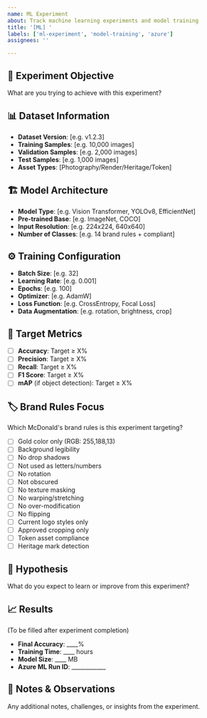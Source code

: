 ```yaml
---
name: ML Experiment
about: Track machine learning experiments and model training
title: '[ML] '
labels: ['ml-experiment', 'model-training', 'azure']
assignees: ''

---
```


## 🧠 Experiment Objective
What are you trying to achieve with this experiment?

## 📊 Dataset Information
- **Dataset Version**: [e.g. v1.2.3]
- **Training Samples**: [e.g. 10,000 images]
- **Validation Samples**: [e.g. 2,000 images]
- **Test Samples**: [e.g. 1,000 images]
- **Asset Types**: [Photography/Render/Heritage/Token]

## 🏗️ Model Architecture
- **Model Type**: [e.g. Vision Transformer, YOLOv8, EfficientNet]
- **Pre-trained Base**: [e.g. ImageNet, COCO]
- **Input Resolution**: [e.g. 224x224, 640x640]
- **Number of Classes**: [e.g. 14 brand rules + compliant]

## ⚙️ Training Configuration
- **Batch Size**: [e.g. 32]
- **Learning Rate**: [e.g. 0.001]
- **Epochs**: [e.g. 100]
- **Optimizer**: [e.g. AdamW]
- **Loss Function**: [e.g. CrossEntropy, Focal Loss]
- **Data Augmentation**: [e.g. rotation, brightness, crop]

## 🎯 Target Metrics
- [ ] **Accuracy**: Target ≥ X%
- [ ] **Precision**: Target ≥ X%
- [ ] **Recall**: Target ≥ X%
- [ ] **F1 Score**: Target ≥ X%
- [ ] **mAP** (if object detection): Target ≥ X%

## 🏷️ Brand Rules Focus
Which McDonald's brand rules is this experiment targeting?
- [ ] Gold color only (RGB: 255,188,13)
- [ ] Background legibility
- [ ] No drop shadows
- [ ] Not used as letters/numbers
- [ ] No rotation
- [ ] Not obscured
- [ ] No texture masking
- [ ] No warping/stretching
- [ ] No over-modification
- [ ] No flipping
- [ ] Current logo styles only
- [ ] Approved cropping only
- [ ] Token asset compliance
- [ ] Heritage mark detection

## 🔬 Hypothesis
What do you expect to learn or improve from this experiment?

## 📈 Results
(To be filled after experiment completion)
- **Final Accuracy**: ____%
- **Training Time**: ____ hours
- **Model Size**: ____ MB
- **Azure ML Run ID**: ____________

## 📝 Notes & Observations
Any additional notes, challenges, or insights from the experiment. 